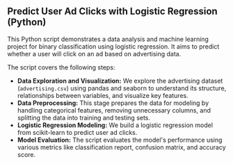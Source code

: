 ##  Predict User Ad Clicks with Logistic Regression (Python)

This Python script demonstrates a data analysis and machine learning project for binary classification using logistic regression. It aims to predict whether a user will click on an ad based on advertising data. 

The script covers the following steps:

  * **Data Exploration and Visualization:** We explore the advertising dataset (`advertising.csv`) using pandas and seaborn to understand its structure, relationships between variables, and visualize key features.
  * **Data Preprocessing:** This stage prepares the data for modeling by handling categorical features, removing unnecessary columns, and splitting the data into training and testing sets. 
  * **Logistic Regression Modeling:** We build a logistic regression model from scikit-learn to predict user ad clicks. 
  * **Model Evaluation:** The script evaluates the model's performance using various metrics like classification report, confusion matrix, and accuracy score.
